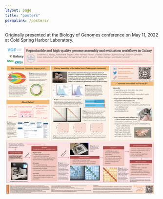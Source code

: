 ```yaml
---
layout: page
title: "posters"
permalink: /posters/
---
```


Originally presented at the Biology of Genomes conference on May 11, 2022 at Cold Spring Harbor Laboratory.

![poster](imgs/abueg_poster_BoG2022_final.png)